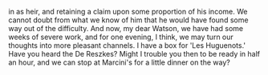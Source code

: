 in as heir, and retaining a claim upon some proportion of his income. We
cannot doubt from what we know of him that he would have found some way
out of the difficulty. And now, my dear Watson, we have had some weeks
of severe work, and for one evening, I think, we may turn our thoughts
into more pleasant channels. I have a box for 'Les Huguenots.' Have
you heard the De Reszkes? Might I trouble you then to be ready in half
an hour, and we can stop at Marcini's for a little dinner on the way?
